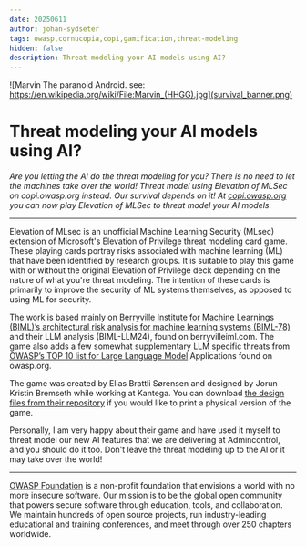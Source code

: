 ```yaml
---
date: 20250611
author: johan-sydseter
tags: owasp,cornucopia,copi,gamification,threat-modeling
hidden: false
description: Threat modeling your AI models using AI?
---
```

![Marvin The paranoid Android. see: https://en.wikipedia.org/wiki/File:Marvin_(HHGG).jpg](survival_banner.png)

# Threat modeling your AI models using AI?

_Are you letting the AI do the threat modeling for you? There is no need to let the machines take over the world! Threat model using Elevation of MLSec on copi.owasp.org instead. Our survival depends on it! At [copi.owasp.org](https://copi.owasp.org) you can now play Elevation of MLSec to threat model your AI models._

----------------------------------------------------------------------------------------------------------------------------------------------------------------------------------------------

Elevation of MLsec is an unofficial Machine Learning Security (MLsec) extension of Microsoft's Elevation of Privilege threat modeling card game. These playing cards portray risks associated with machine learning (ML) that have been identified by research groups. It is suitable to play this game with or without the original Elevation of Privilege deck depending on the nature of what you're threat modeling. The intention of these cards is primarily to improve the security of ML systems themselves, as opposed to using ML for security.

The work is based mainly on [Berryville Institute for Machine Learnings (BIML)’s architectural risk analysis for machine learning systems (BIML-78)](https://berryvilleiml.com/results/ "[external]") and their LLM analysis (BIML-LLM24), found on berryvilleiml.com. The game also adds a few somewhat supplementary LLM specific threats from [OWASP’s TOP 10 list for Large Language Model](https://owasp.org/www-project-top-10-for-large-language-model-applications/ "[external]") Applications found on owasp.org.

The game was created by Elias Brattli Sørensen and designed by Jorun Kristin Bremseth while working at Kantega. You can download [the design files from their repository](https://github.com/kantega/elevation-of-mlsec "[external]") if you would like to print a physical version of the game.

Personally, I am very happy about their game and have used it myself to threat model our new AI features that we are delivering at Admincontrol, and you should do it too. Don't leave the threat modeling up to the AI or it may take over the world!

----------------------------------------------------------------------------------------------------------------------------------------------------------------------------------------------
[OWASP Foundation](https://owasp.org "[external]") is a non-profit foundation that envisions a world with no more insecure software. Our mission is to be the global open community that powers secure software through education, tools, and collaboration. We maintain hundreds of open source projects, run industry-leading educational and training conferences, and meet through over 250 chapters worldwide.
